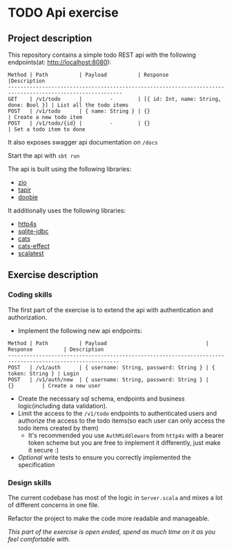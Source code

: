 # TODO Api exercise

## Project description

This repository contains a simple todo REST api with the following endpoints(at: [http://localhost:8080](http://localhost:8080)):

```
Method | Path          | Payload          | Response                                |Description
-----------------------------------------------------------------------------------------------------------
GET    | /v1/todo      |         -        | [{ id: Int, name: String, done: Bool }] | List all the todo items
POST   | /v1/todo      | { name: String } | {}                                      | Create a new todo item
POST   | /v1/todo/{id} |         -        | {}                                      | Set a todo item to done
```
 
It also exposes swagger api documentation on `/docs`

Start the api with `sbt run`

The api is built using the following libraries:

 * [zio](https://zio.dev/)
 * [tapir](https://github.com/softwaremill/tapir)
 * [doobie](https://tpolecat.github.io/doobie/)
 
It additionally uses the following libraries:

 * [http4s](https://http4s.org/)
 * [sqlite-jdbc](https://github.com/xerial/sqlite-jdbc)
 * [cats](https://typelevel.org/cats/)
 * [cats-effect](https://typelevel.org/cats-effect/)
 * [scalatest](http://www.scalatest.org/)

## Exercise description

### Coding skills

The first part of the exercise is to extend the api with authentication and authorization.
 * Implement the following new api endpoints:

```
Method | Path          | Payload                                | Response          | Description
----------------------------------------------------------------------------------------------------------
POST   | /v1/auth      | { username: String, password: String } | { token: String } | Login
POST   | /v1/auth/new  | { username: String, password: String } |        {}         | Create a new user
```

 * Create the necessary sql schema, endpoints and business logic(including data validation).
 * Limit the access to the `/v1/todo` endpoints to authenticated users and authorize the access to the todo items(so each user can only access the todo items created by them)
    * It's recommended you use `AuthMiddleware` from `http4s` with a bearer token scheme but you are free to implement it differently, just make it secure :)
 * *Optional* write tests to ensure you correctly implemented the specification
 
### Design skills
 
The current codebase has most of the logic in `Server.scala` and mixes a lot of different concerns in one file.
 
Refactor the project to make the code more readable and manageable.
 
*This part of the exercise is open ended, spend as much time on it as you feel comfortable with.*
